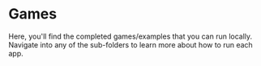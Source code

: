 # Games

Here, you'll find the completed games/examples that you can run locally. Navigate into any of the sub-folders to learn more about how to run each app.
